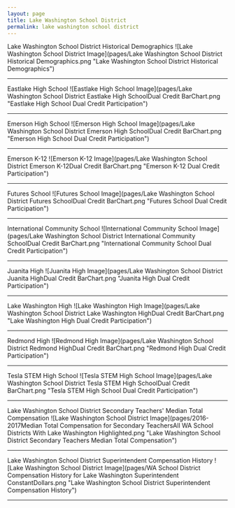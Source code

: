 ```yaml
---
layout: page
title: Lake Washington School District
permalink: lake washington school district
---
```



Lake Washington School District Historical Demographics
![Lake Washington School District Image](pages/Lake Washington School District Historical Demographics.png "Lake Washington School District Historical Demographics")

___

Eastlake High School
![Eastlake High School Image](pages/Lake Washington School District Eastlake High SchoolDual Credit BarChart.png "Eastlake High School Dual Credit Participation")

___

Emerson High School
![Emerson High School Image](pages/Lake Washington School District Emerson High SchoolDual Credit BarChart.png "Emerson High School Dual Credit Participation")

___

Emerson K-12
![Emerson K-12 Image](pages/Lake Washington School District Emerson K-12Dual Credit BarChart.png "Emerson K-12 Dual Credit Participation")

___

Futures School
![Futures School Image](pages/Lake Washington School District Futures SchoolDual Credit BarChart.png "Futures School Dual Credit Participation")

___

International Community School
![International Community School Image](pages/Lake Washington School District International Community SchoolDual Credit BarChart.png "International Community School Dual Credit Participation")

___

Juanita High
![Juanita High Image](pages/Lake Washington School District Juanita HighDual Credit BarChart.png "Juanita High Dual Credit Participation")

___

Lake Washington High
![Lake Washington High Image](pages/Lake Washington School District Lake Washington HighDual Credit BarChart.png "Lake Washington High Dual Credit Participation")

___

Redmond High
![Redmond High Image](pages/Lake Washington School District Redmond HighDual Credit BarChart.png "Redmond High Dual Credit Participation")

___

Tesla STEM High School
![Tesla STEM High School Image](pages/Lake Washington School District Tesla STEM High SchoolDual Credit BarChart.png "Tesla STEM High School Dual Credit Participation")

___

Lake Washington School District Secondary Teachers' Median Total Compensation
![Lake Washington School District Image](pages/2016-2017Median Total Compensation for Secondary TeachersAll WA School Districts With Lake Washington Highlighted.png "Lake Washington School District Secondary Teachers Median Total Compensation")

___

Lake Washington School District Superintendent Compensation History
![Lake Washington School District Image](pages/WA School District Compensation History for Lake Washington Superintendent ConstantDollars.png "Lake Washington School District Superintendent Compensation History")

___

